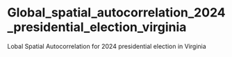 # Global_spatial_autocorrelation_2024_presidential_election_virginia
Lobal Spatial Autocorrelation for 2024 presidential election in Virginia
